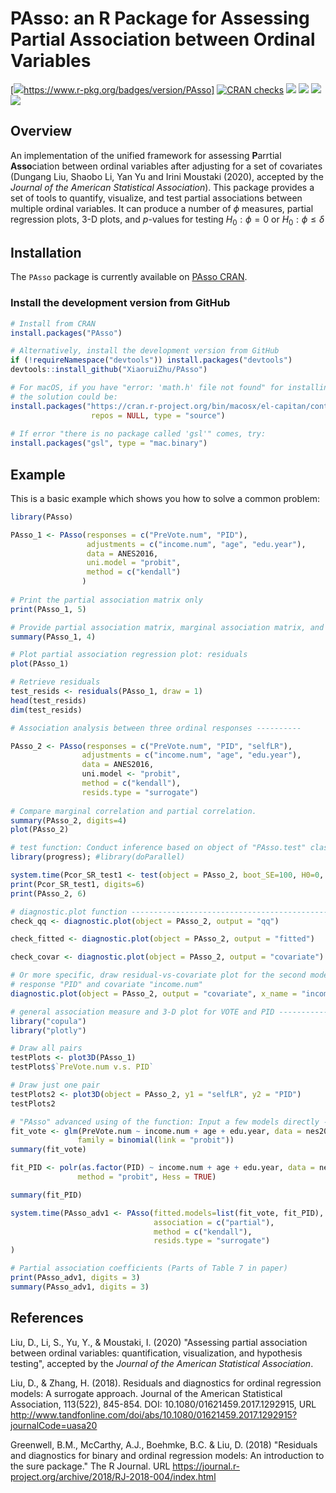 # PAsso: an R Package for Assessing Partial Association between Ordinal Variables

<!-- badges: start -->

[![](https://www.r-pkg.org/badges/version/PAsso)https://www.r-pkg.org/badges/version/PAsso]
[![CRAN checks](https://cranchecks.info/badges/summary/PAsso)](https://cran.r-project.org/package=PAsso)
[![](http://cranlogs.r-pkg.org/badges/grand-total/PAsso?color=blue)](http://cranlogs.r-pkg.org/badges/grand-total/PAsso)
[![](http://cranlogs.r-pkg.org/badges/last-month/PAsso?color=green)](http://cranlogs.r-pkg.org/badges/last-month/PAsso?color=green)
[![](http://cranlogs.r-pkg.org/badges/last-week/PAsso?color=yellow)](http://cranlogs.r-pkg.org/badges/last-week/PAsso?color=yellow)
[![](https://travis-ci.com/XiaoruiZhu/PAsso.svg?branch=master)](https://travis-ci.com/XiaoruiZhu/PAsso.svg)

<!-- badges: end -->

Overview
--------

An implementation of the unified framework for assessing **P**arrtial **Asso**ciation between ordinal variables after adjusting for a set of covariates (Dungang Liu, Shaobo Li, Yan Yu and Irini Moustaki (2020), accepted by the *Journal of the American Statistical Association*). This package provides a set of tools to quantify, visualize, and test partial associations between multiple ordinal variables. It can produce a number of $\phi$ measures, partial regression plots, 3-D plots, and $p$-values for testing $H_0: \phi=0$ or $H_0: \phi \leq \delta$

## Installation

The `PAsso` package is currently available on [PAsso CRAN](https://CRAN.R-project.org/package=PAsso).

### Install the development version from GitHub

``` r
# Install from CRAN
install.packages("PAsso")

# Alternatively, install the development version from GitHub
if (!requireNamespace("devtools")) install.packages("devtools")
devtools::install_github("XiaoruiZhu/PAsso")

# For macOS, if you have "error: 'math.h' file not found" for installing PAsso v0.1.8,
# the solution could be:
install.packages("https://cran.r-project.org/bin/macosx/el-capitan/contrib/3.6/PAsso_0.1.8.tgz", 
                  repos = NULL, type = "source")
                  
# If error "there is no package called 'gsl'" comes, try:
install.packages("gsl", type = "mac.binary")
```

## Example

This is a basic example which shows you how to solve a common problem:

``` r
library(PAsso)

PAsso_1 <- PAsso(responses = c("PreVote.num", "PID"),
                 adjustments = c("income.num", "age", "edu.year"),
                 data = ANES2016,
                 uni.model = "probit",
                 method = c("kendall")
                )
                
# Print the partial association matrix only
print(PAsso_1, 5)

# Provide partial association matrix, marginal association matrix, and summary of models' coefficients
summary(PAsso_1, 4)

# Plot partial association regression plot: residuals
plot(PAsso_1)

# Retrieve residuals
test_resids <- residuals(PAsso_1, draw = 1)
head(test_resids)
dim(test_resids)

# Association analysis between three ordinal responses ----------

PAsso_2 <- PAsso(responses = c("PreVote.num", "PID", "selfLR"),
                adjustments = c("income.num", "age", "edu.year"),
                data = ANES2016,
                uni.model <- "probit",
                method = c("kendall"),
                resids.type = "surrogate")
                
# Compare marginal correlation and partial correlation.
summary(PAsso_2, digits=4)
plot(PAsso_2)

# test function: Conduct inference based on object of "PAsso.test" class ----------------------------
library(progress); #library(doParallel)

system.time(Pcor_SR_test1 <- test(object = PAsso_2, boot_SE=100, H0=0, parallel=F))
print(Pcor_SR_test1, digits=6)
print(PAsso_2, 6)

# diagnostic.plot function -----------------------------------------------------
check_qq <- diagnostic.plot(object = PAsso_2, output = "qq")

check_fitted <- diagnostic.plot(object = PAsso_2, output = "fitted")

check_covar <- diagnostic.plot(object = PAsso_2, output = "covariate")

# Or more specific, draw residual-vs-covariate plot for the second model with
# response "PID" and covariate "income.num" 
diagnostic.plot(object = PAsso_2, output = "covariate", x_name = "income.num", model_id = 2)

# general association measure and 3-D plot for VOTE and PID ------------------
library("copula")
library("plotly")

# Draw all pairs
testPlots <- plot3D(PAsso_1)
testPlots$`PreVote.num v.s. PID`

# Draw just one pair
testPlots2 <- plot3D(object = PAsso_2, y1 = "selfLR", y2 = "PID")
testPlots2

# "PAsso" advanced using of the function: Input a few models directly ------------------------------
fit_vote <- glm(PreVote.num ~ income.num + age + edu.year, data = nes2016,
               family = binomial(link = "probit"))
summary(fit_vote)

fit_PID <- polr(as.factor(PID) ~ income.num + age + edu.year, data = nes2016,
               method = "probit", Hess = TRUE)

summary(fit_PID)

system.time(PAsso_adv1 <- PAsso(fitted.models=list(fit_vote, fit_PID),
                                association = c("partial"),
                                method = c("kendall"),
                                resids.type = "surrogate")
)

# Partial association coefficients (Parts of Table 7 in paper)
print(PAsso_adv1, digits = 3)
summary(PAsso_adv1, digits = 3)
```

References
----------

Liu, D., Li, S., Yu, Y., & Moustaki, I. (2020) "Assessing partial association between ordinal variables: quantification, visualization, and hypothesis testing", accepted by the *Journal of the American Statistical Association*.

Liu, D., & Zhang, H. (2018). Residuals and diagnostics for ordinal regression models: A surrogate approach. Journal of the American Statistical Association, 113(522), 845-854. DOI: 10.1080/01621459.2017.1292915, URL
<http://www.tandfonline.com/doi/abs/10.1080/01621459.2017.1292915?journalCode=uasa20>

Greenwell, B.M., McCarthy, A.J., Boehmke, B.C. & Liu, D. (2018)
"Residuals and diagnostics for binary and ordinal regression models: An
introduction to the sure package." The R Journal. URL
<https://journal.r-project.org/archive/2018/RJ-2018-004/index.html>

